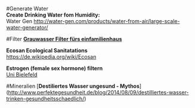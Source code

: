 #Generate Water  
**Create Drinking Water fom Humidity:**  
Water Gen
http://water-gen.com/products/water-from-air/large-scale-water-generator/
  
#Filter
[**Grauwasser Filter fürs einfamilienhaus**](http://www.regenfaenger.ch/shop/webshop-rain/regenwasser-aufbereitung/aqualoop-wasseraufbereitung-und-grauwasserrecycling-fur-das-einfamilienhaus.html)
  
**Ecosan Ecological Sanitatations**  
https://de.wikipedia.org/wiki/Ecosan
  
  
**Estrogen (female sex hormone) filtern**  
[Uni Bielefeld](http://ekvv.uni-bielefeld.de/blog/uniaktuell/entry/östrogen_aus_trinkwasser_entfernen)
  
  
#Mineralien
[**Destiliertes Wasser ungesund - Mythos**]  
(http://www.perfektegesundheit.de/blog/2014/08/09/destilliertes-wasser-trinken-gesundheitsschaedlich/)
